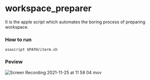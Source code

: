 # workspace_preparer
It is the apple script which automates the boring process of preparing workspace.


### How to run
```
osascript $PATH/iterm.sh
```


### Peview
![Screen Recording 2021-11-25 at 11 58 04 mov](https://user-images.githubusercontent.com/40066275/143372823-16e11d14-ccf3-4904-82c1-89663c20f043.gif)
